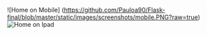 ![Home on Mobile] (https://github.com/Pauloa90/Flask-final/blob/master/static/images/screenshots/mobile.PNG?raw=true) ![Home on Ipad]( https://github.com/Pauloa90/Flask-final/blob/master/static/images/screenshots/ipad.PNG?raw=true)